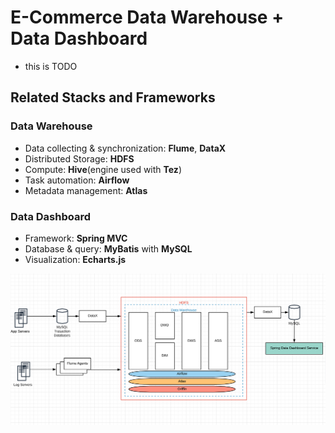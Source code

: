 # E-Commerce Data Warehouse + Data Dashboard

- this is TODO

## Related Stacks and Frameworks

### Data Warehouse

- Data collecting & synchronization: **Flume**, **DataX**
- Distributed Storage: **HDFS**
- Compute: **Hive**(engine used with **Tez**)
- Task automation: **Airflow**
- Metadata management: **Atlas**

### Data Dashboard

- Framework: **Spring MVC**
- Database & query: **MyBatis** with **MySQL**
- Visualization: **Echarts.js**

<img src="rsrc/dw_logical_architecture.png" style="zoom: 50%;" />
